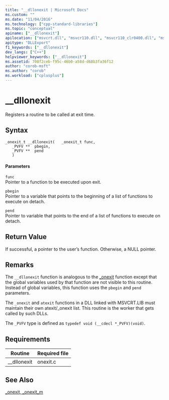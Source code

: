 ```yaml
---
title: "__dllonexit | Microsoft Docs"
ms.custom: ""
ms.date: "11/04/2016"
ms.technology: ["cpp-standard-libraries"]
ms.topic: "conceptual"
apiname: ["__dllonexit"]
apilocation: ["msvcrt.dll", "msvcr110.dll", "msvcr110_clr0400.dll", "msvcr100.dll", "msvcr80.dll", "msvcr120.dll", "msvcr90.dll", "msvcr120_clr0400.dll"]
apitype: "DLLExport"
f1_keywords: ["__dllonexit"]
dev_langs: ["C++"]
helpviewer_keywords: ["__dllonexit"]
ms.assetid: 708f2ceb-f95c-46b0-a58d-d68b3fa36f12
author: "corob-msft"
ms.author: "corob"
ms.workload: ["cplusplus"]
---
```

# __dllonexit
Registers a routine to be called at exit time.  
  
## Syntax  
  
```  
_onexit_t __dllonexit(   _onexit_t func,  
   _PVFV **  pbegin,   
   _PVFV **  pend   
   )  
```  
  
#### Parameters  
 `func`  
 Pointer to a function to be executed upon exit.  
  
 `pbegin`  
 Pointer to a variable that points to the beginning of a list of functions to execute on detach.  
  
 `pend`  
 Pointer to variable that points to the end of a list of functions to execute on detach.  
  
## Return Value  
 If successful, a pointer to the user’s function. Otherwise, a NULL pointer.  
  
## Remarks  
 The `__dllonexit` function is analogous to the [_onexit](../c-runtime-library/reference/onexit-onexit-m.md) function except that the global variables used by that function are not visible to this routine. Instead of global variables, this function uses the `pbegin` and `pend` parameters.  
  
 The `_onexit` and `atexit` functions in a DLL linked with MSVCRT.LIB must maintain their own atexit/_onexit list. This routine is the worker that gets called by such DLLs.  
  
 The `_PVFV` type is defined as `typedef void (__cdecl *_PVFV)(void)`.  
  
## Requirements  
  
|Routine|Required file|  
|-------------|-------------------|  
|__dllonexit|onexit.c|  
  
## See Also  
 [_onexit, _onexit_m](../c-runtime-library/reference/onexit-onexit-m.md)